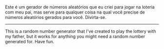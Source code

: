 Este é um gerador de números aleatórios que eu criei para jogar na loteria com meu pai, mas serve para qualquer coisa na qual você precise de números aleatórios gerados para você. Divirta-se.

----------

This is a random number generator that I've created to play the lottery with my father, but it works for anything you might need a random number generated for. Have fun.
